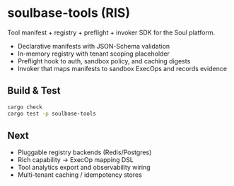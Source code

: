 ﻿# soulbase-tools (RIS)

Tool manifest + registry + preflight + invoker SDK for the Soul platform.
- Declarative manifests with JSON-Schema validation
- In-memory registry with tenant scoping placeholder
- Preflight hook to auth, sandbox policy, and caching digests
- Invoker that maps manifests to sandbox ExecOps and records evidence

## Build & Test
```bash
cargo check
cargo test -p soulbase-tools
```

## Next
- Pluggable registry backends (Redis/Postgres)
- Rich capability → ExecOp mapping DSL
- Tool analytics export and observability wiring
- Multi-tenant caching / idempotency stores

